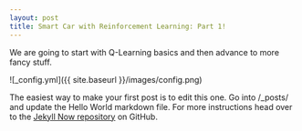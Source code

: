 ```yaml
---
layout: post
title: Smart Car with Reinforcement Learning: Part 1!
---
```


We are going to start with Q-Learning basics and then advance to more fancy stuff.

![_config.yml]({{ site.baseurl }}/images/config.png)

The easiest way to make your first post is to edit this one. Go into /_posts/ and update the Hello World markdown file. For more instructions head over to the [Jekyll Now repository](https://github.com/barryclark/jekyll-now) on GitHub.